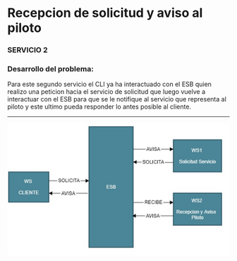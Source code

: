 # Recepcion de solicitud y aviso al piloto

### SERVICIO 2


### Desarrollo del problema:
Para este segundo servicio el CLI ya ha interactuado con el ESB quien realizo una peticion hacia el servicio de solicitud que luego vuelve a interactuar con el ESB para que se le notifique al servicio que representa al piloto y este ultimo pueda responder lo antes posible al cliente.

---
![](Images/IMG7.jpg)
